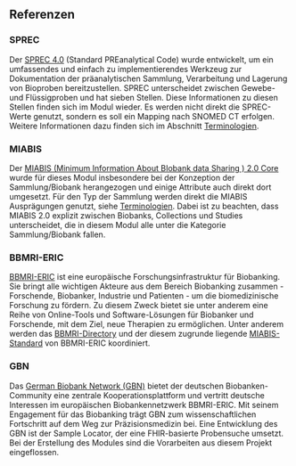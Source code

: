 ## Referenzen

### SPREC

Der [SPREC 4.0](https://www.researchgate.net/publication/383061419_Standard_PREanalytical_Code_Version_40) (Standard PREanalytical Code) wurde entwickelt, um ein umfassendes und einfach zu implementierendes Werkzeug zur Dokumentation der präanalytischen Sammlung, Verarbeitung und Lagerung von Bioproben bereitzustellen. SPREC unterscheidet zwischen Gewebe- und Flüssigproben und hat sieben Stellen. Diese Informationen zu diesen Stellen finden sich im Modul wieder. Es werden nicht direkt die SPREC-Werte genutzt, sondern es soll ein Mapping nach SNOMED CT erfolgen. Weitere Informationen dazu finden sich im Abschnitt [Terminologien](TechnischeImplementierung/Terminologien.page.md).

### MIABIS
Der [MIABIS (Minimum Information About BIobank data Sharing ) 2.0 Core](https://www.liebertpub.com/doi/full/10.1089/bio.2015.0070) wurde für dieses Modul insbesondere bei der Konzeption der Sammlung/Biobank herangezogen und einige Attribute auch direkt dort umgesetzt. Für den Typ der Sammlung werden direkt die MIABIS Ausprägungen genutzt, siehe [Terminologien](TechnischeImplementierung/Terminologien.page.md). Dabei ist zu beachten, dass MIABIS 2.0 explizit zwischen Biobanks, Collections und Studies unterscheidet, die in diesem Modul alle unter die Kategorie Sammlung/Biobank fallen.

### BBMRI-ERIC
[BBMRI-ERIC](https://www.bbmri-eric.eu/) ist eine europäische Forschungsinfrastruktur für Biobanking. Sie bringt alle wichtigen Akteure aus dem Bereich Biobanking zusammen - Forschende, Biobanker, Industrie und Patienten - um die biomedizinische Forschung zu fördern. Zu diesem Zweck bietet sie unter anderem eine Reihe von Online-Tools und Software-Lösungen für Biobanker und Forschende, mit dem Ziel, neue Therapien zu ermöglichen. Unter anderem werden das [BBMRI-Directory](https://directory.bbmri-eric.eu) und der diesem zugrunde liegende [MIABIS-Standard](https://www.bbmri-eric.eu/howtomiabis/) von BBMRI-ERIC koordiniert.

### GBN
Das [German Biobank Network (GBN)](https://www.bbmri.de) bietet der deutschen Biobanken-Community eine zentrale Kooperationsplattform und vertritt deutsche Interessen im europäischen Biobankennetzwerk BBMRI-ERIC. Mit seinem Engagement für das Biobanking trägt GBN zum wissenschaftlichen Fortschritt auf dem Weg zur Präzisionsmedizin bei. Eine Entwicklung des GBN ist der Sample Locator, der eine FHIR-basierte Probensuche umsetzt. Bei der Erstellung des Modules sind die Vorarbeiten aus diesem Projekt eingeflossen.
